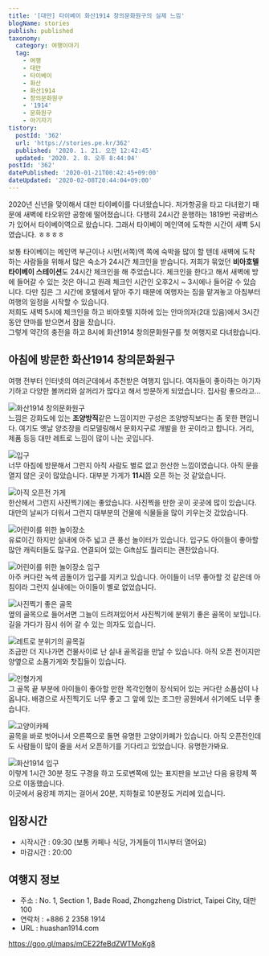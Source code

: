 ```yaml
---
title: '[대만] 타이베이 화산1914 창의문화원구의 실제 느낌'
blogName: stories
publish: published
taxonomy:
  category: 여행이야기
  tag:
    - 여행
    - 대만
    - 타이베이
    - 화산
    - 화산1914
    - 창의문화원구
    - '1914'
    - 문화원구
    - 아기자기
tistory:
  postId: '362'
  url: 'https://stories.pe.kr/362'
  published: '2020. 1. 21. 오전 12:42:45'
  updated: '2020. 2. 8. 오후 8:44:04'
postId: '362'
datePublished: '2020-01-21T00:42:45+09:00'
dateUpdated: '2020-02-08T20:44:04+09:00'
---
```


2020년 신년을 맞이해서 대만 타이베이를 다녀왔습니다. 저가항공을 타고 다녀왔기 때문에 새벽에 타오위안 공항에 떨어졌습니다. 다행히 24시간 운행하는 1819번 국광버스가 있어서 타이베이역으로 왔습니다. 그래서 타이베이 메인역에 도착한 시간이 새벽 5시였습니다. ㅎㅎㅎㅎ

보통 타이베이는 메인역 부근이나 시먼(서쪽)역 쪽에 숙박을 많이 할 텐데 새벽에 도착하는 사람들을 위해서 많은 숙소가 24시간 체크인을 받습니다. 저희가 묶었던 **비아호텔 타이베이 스테이션**도 24시간 체크인을 해 주었습니다.
체크인을 한다고 해서 새벽에 방에 들어갈 수 있는 것은 아니고 원래 체크인 시간인 오후2시 ~ 3시에나 들어갈 수 있습니다. 다만 짐은 그 시간에 호텔에서 맡아 주기 때문에 여행자는 짐을 맡겨놓고 아침부터 여행의 일정을 시작할 수 있습니다.  
저희도 새벽 5시에 체크인을 하고 비아호텔 지하에 있는 안마의자(2대 있음)에서 3시간 동안 안마를 받으면서 잠을 잤습니다.  
그렇게 약간의 충전을 하고 8시에 화산1914 창의문화원구를 첫 여행지로 다녀왔습니다.

## 아침에 방문한 화산1914 창의문화원구

여행 전부터 인터넷의 여러군데에서 추천받은 여행지 입니다. 여자들이 좋아하는 아기자기하고 다양한 볼꺼리와 살꺼리가 많다고 해서 방문하게 되었습니다. 집사람 좋으라고...

![화산1914 창의문화원구](images/2020-01-21-00-14-29.png)  
느낌은 강화도에 있는 **조양방직**같은 느낌이지만 구성은 조양방직보다는 좀 못한 편입니다. 여기도 옛날 양조장을 리모델링해서 문화지구로 개발을 한 곳이라고 합니다. 거리, 제품 등등 대만 레트로 느낌이 많이 나는 곳입니다.

![입구](images/2020-01-21-00-18-45.png)  
너무 아침에 방문해서 그런지 아직 사람도 별로 없고 한산한 느낌이였습니다. 아직 문을 열지 않은 곳이 많았습니다. 대부분 가게가 **11시**쯤 오픈 하는 것 같았습니다.

![아직 오픈전 가게](images/2020-01-21-00-22-11.png)  
한산헤서 그런지 사진찍기에는 좋았습니다. 사진찍을 만한 곳이 곳곳에 많이 있습니다. 대만의 날씨가 더워서 그런지 대부분의 건물에 식물들을 많이 키우는것 갔았습니다.

![어린이를 위한 놀이장소](images/2020-01-21-00-23-34.png)  
유료이긴 하지만 실내에 아주 넓고 큰 풍선 놀이터가 있습니다. 입구도 아이들이 좋아할 많안 캐릭터들도 많구요. 연결되어 있는 Gift샵도 퀄리티는 괜찬았습니다.

![어린이를 위한 놀이장소 입구](images/2020-01-21-00-24-55.png)  
아주 커다란 녹색 곰돌이가 입구를 지키고 있습니다. 아이들이 너무 좋아할 것 같은데 아침이라 그런지 실내에는 아이들이 별로 없었습니다.

![사진찍기 좋은 골목](images/2020-01-21-00-26-03.png)  
옆의 골목으로 들어서면 그늘이 드려져있어서 사진찍기에 분위기 좋은 골목이 보입니다. 길을 가다가 잠시 쉬어 갈 수 있는 의자도 있습니다.

![레트로 분위기의 골목길](images/2020-01-21-00-27-31.png)  
조금만 더 지나가면 건물사이로 난 실내 골목길을 만날 수 있습니다. 아직 오픈 전이지만 양옆으로 소품가게와 찻집들이 있습니다.

![인형가게](images/2020-01-21-00-28-51.png)  
그 골목 끝 부분에 아이들이 좋아할 만한 목각인형이 장식되어 있는 커다란 소품샵이 나옵니다. 배경으로 사진찍기도 너무 좋고 그 앞에 있는 조그만 공원에서 쉬기에도 너무 좋습니다.

![고양이카페](images/2020-01-21-00-30-29.png)  
골목을 바로 벗어나서 오른쪽으로 돌면 유명한 고양이카페가 있습니다. 아직 오픈전인데도 사람들이 많이 줄을 서서 오픈하기를 기다리고 있었습니다. 유명한가봐요.

![화산1914 입구](images/2020-01-21-00-35-46.png)  
이렇게 1시간 30분 정도 구경을 하고 도로변쪽에 있는 표지판을 보고난 다음 융캉제 쪽으로 이동했습니다.  
이곳에서 융캉제 까지는 걸어서 20분, 지하철로 10분정도 거리에 있습니다.

## 입장시간

- 시작시간 : 09:30 (보통 카페나 식당, 가게들이 11시부터 열어요)
- 마감시간 : 20:00

## 여행지 정보

- 주소 : No. 1, Section 1, Bade Road, Zhongzheng District, Taipei City, 대만 100
- 연락처 : +886 2 2358 1914
- URL : huashan1914.com

https://goo.gl/maps/mCE22feBdZWTMoKg8

